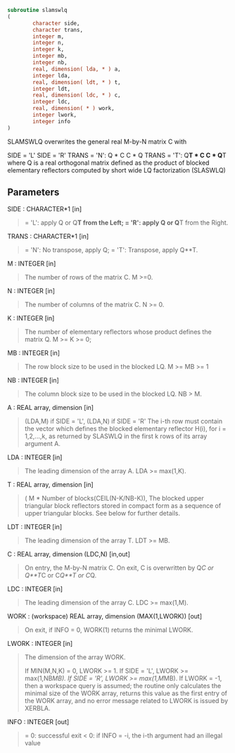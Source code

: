 ```fortran
subroutine slamswlq
(
        character side,
        character trans,
        integer m,
        integer n,
        integer k,
        integer mb,
        integer nb,
        real, dimension( lda, * ) a,
        integer lda,
        real, dimension( ldt, * ) t,
        integer ldt,
        real, dimension( ldc, * ) c,
        integer ldc,
        real, dimension( * ) work,
        integer lwork,
        integer info
)
```

SLAMSWLQ overwrites the general real M-by-N matrix C with


SIDE = 'L'     SIDE = 'R'
TRANS = 'N':      Q * C          C * Q
TRANS = 'T':      Q**T * C       C * Q**T
where Q is a real orthogonal matrix defined as the product of blocked
elementary reflectors computed by short wide LQ
factorization (SLASWLQ)

## Parameters
SIDE : CHARACTER*1 [in]
> = 'L': apply Q or Q**T from the Left;
> = 'R': apply Q or Q**T from the Right.

TRANS : CHARACTER*1 [in]
> = 'N':  No transpose, apply Q;
> = 'T':  Transpose, apply Q**T.

M : INTEGER [in]
> The number of rows of the matrix C.  M >=0.

N : INTEGER [in]
> The number of columns of the matrix C. N >= 0.

K : INTEGER [in]
> The number of elementary reflectors whose product defines
> the matrix Q.
> M >= K >= 0;

MB : INTEGER [in]
> The row block size to be used in the blocked LQ.
> M >= MB >= 1

NB : INTEGER [in]
> The column block size to be used in the blocked LQ.
> NB > M.

A : REAL array, dimension [in]
> (LDA,M) if SIDE = 'L',
> (LDA,N) if SIDE = 'R'
> The i-th row must contain the vector which defines the blocked
> elementary reflector H(i), for i = 1,2,...,k, as returned by
> SLASWLQ in the first k rows of its array argument A.

LDA : INTEGER [in]
> The leading dimension of the array A. LDA >= max(1,K).

T : REAL array, dimension [in]
> ( M * Number of blocks(CEIL(N-K/NB-K)),
> The blocked upper triangular block reflectors stored in compact form
> as a sequence of upper triangular blocks.  See below
> for further details.

LDT : INTEGER [in]
> The leading dimension of the array T.  LDT >= MB.

C : REAL array, dimension (LDC,N) [in,out]
> On entry, the M-by-N matrix C.
> On exit, C is overwritten by Q*C or Q**T*C or C*Q**T or C*Q.

LDC : INTEGER [in]
> The leading dimension of the array C. LDC >= max(1,M).

WORK : (workspace) REAL array, dimension (MAX(1,LWORK)) [out]
> On exit, if INFO = 0, WORK(1) returns the minimal LWORK.

LWORK : INTEGER [in]
> The dimension of the array WORK.
> 
> If MIN(M,N,K) = 0, LWORK >= 1.
> If SIDE = 'L', LWORK >= max(1,NB*MB).
> If SIDE = 'R', LWORK >= max(1,M*MB).
> If LWORK = -1, then a workspace query is assumed; the routine
> only calculates the minimal size of the WORK array, returns
> this value as the first entry of the WORK array, and no error
> message related to LWORK is issued by XERBLA.

INFO : INTEGER [out]
> = 0:  successful exit
> < 0:  if INFO = -i, the i-th argument had an illegal value
